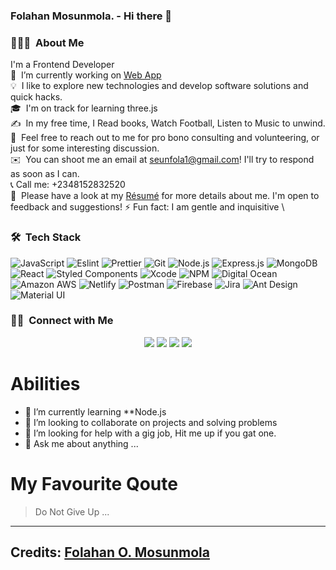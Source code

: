 ### Folahan Mosunmola. - Hi there 👋 


### 👨🏻‍💻 &nbsp;About Me
I'm a Frontend Developer\
🔭 &nbsp;I’m currently working on [Web App](https://github.com/OnlyTips-Dev)\
💡 &nbsp;I like to explore new technologies and develop software solutions and quick hacks.\
🎓 &nbsp;I'm on track for learning three.js\
✍️ &nbsp;In my free time, I Read books, Watch Football, Listen to Music to unwind.\
💬 &nbsp;Feel free to reach out to me for pro bono consulting and volunteering, or just for some interesting discussion.\
✉️ &nbsp;You can shoot me an email at seunfola1@gmail.com! I'll try to respond as soon as I can.\
📞 Call me: +2348152832520 \
📄 &nbsp;Please have a look at my [Résumé](https://drive.google.com/file/d/1AelayZa9dQJrty0R5Kl2bWxfi2ij0rgt/view?usp=drivesdk) for more details about me. I'm open to feedback and suggestions!
⚡ Fun fact:  I am gentle and inquisitive \

### 🛠 &nbsp;Tech Stack


![JavaScript](https://img.shields.io/badge/-JavaScript-000?&logo=JavaScript)
![Eslint](https://img.shields.io/badge/-Eslint-000?&logo=Eslint)
![Prettier](https://img.shields.io/badge/-Prettier-000?&logo=Prettier)
![Git](https://img.shields.io/badge/-Git-000?&logo=git)
![Node.js](https://img.shields.io/badge/-Node.js-000?&logo=node.js)
![Express.js](https://img.shields.io/badge/-Express.js-000)
![MongoDB](https://img.shields.io/badge/-MongoDB-000?&logo=mongodb)
![React](https://img.shields.io/badge/-React-000?&logo=React)
![Styled Components](https://img.shields.io/badge/-Styled%20Components-000?&logo=styled-components)
![Xcode](https://img.shields.io/badge/-Xcode-000?&logo=Xcode)
![NPM](https://img.shields.io/badge/-NPM-000?&logo=NPM)
![Digital Ocean](https://img.shields.io/badge/-Digital%20Ocean-000?&logo=DigitalOcean)
![Amazon AWS](https://img.shields.io/badge/-Amazon%20AWS-000?&logo=amazon-aws)
![Netlify](https://img.shields.io/badge/-Netlify-000?&logo=Netlify)
![Postman](https://img.shields.io/badge/-Postman-000?&logo=Postman)
![Firebase](https://img.shields.io/badge/-Firebase-000?&logo=Firebase)
![Jira](https://img.shields.io/badge/-Jira-000?&logo=jira-software)
![Ant Design](https://img.shields.io/badge/-Ant%20Design-000?&logo=Ant-Design)
![Material UI](https://img.shields.io/badge/-Material%20UI-000?&logo=Material-UI)
<br />



### 🤝🏻 &nbsp;Connect with Me

<p align="center">
<a href="https://www.seunfola.io"><img src="https://img.shields.io/badge/-seunfola.com-3423A6?style=flat&logo=Google-Chrome&logoColor=white"/></a>
<a href="https://linkedin.com/in/folahan-mosunmola"><img src="https://img.shields.io/badge/-FolahanMosunmola%20.-0077B5?style=flat&logo=Linkedin&logoColor=white"/></a>
<a href="mailto:seunfola1@gmail.com"><img src="https://img.shields.io/badge/-seunfola1@gmail.com-D14836?style=flat&logo=Gmail&logoColor=white"/></a>
<a href="https://instagram.com/clanbreed/"><img src="https://img.shields.io/badge/-@clanbreed-E4405F?style=flat&logo=Instagram&logoColor=white"/></a>
</p>



# Abilities
- 🌱 I’m currently learning **Node.js
- 👯 I’m looking to collaborate on projects and solving problems
- 🤔 I’m looking for help with a gig job, Hit me up if you gat one.
- 💬 Ask me about anything ...




# My Favourite Qoute
>Do Not Give Up 
...

-----

Credits: [Folahan O. Mosunmola](https://github.com/seunfola)
-----
